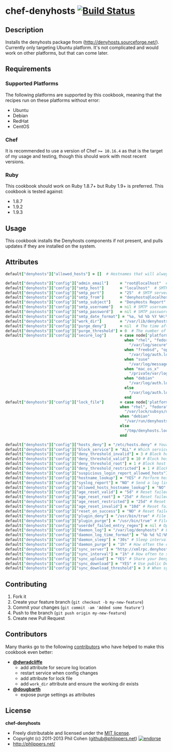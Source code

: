 # chef-denyhosts [![Build Status](https://travis-ci.org/phlipper/chef-denyhosts.png?branch=master)](https://travis-ci.org/phlipper/chef-denyhosts)

## Description

Installs the denyhosts package from (http://denyhosts.sourceforge.net/). Currently only targeting Ubuntu platform. It's not complicated and would work on other platforms, but that can come later.


## Requirements

### Supported Platforms

The following platforms are supported by this cookbook, meaning that the recipes run on these platforms without error:

* Ubuntu
* Debian
* RedHat
* CentOS

### Chef

It is recommended to use a version of Chef `>= 10.16.4` as that is the target of my usage and testing, though this should work with most recent versions.

### Ruby

This cookbook should work on Ruby 1.8.7+ but Ruby 1.9+ is preferred. This cookbook is tested against:

* 1.8.7
* 1.9.2
* 1.9.3


## Usage

This cookbook installs the Denyhosts components if not present, and pulls updates if they are installed on the system.


## Attributes

```ruby
default["denyhosts"]["allowed_hosts"] = []  # Hostnames that will always be allowed to connect.

default["denyhosts"]["config"]["admin_email"]     = "root@localhost"  # Email address that will receive notifications.
default["denyhosts"]["config"]["smtp_host"]       = "localhost"  # SMTP server hostname to use for outgoing mail.
default["denyhosts"]["config"]["smtp_port"]       = "25"  # SMTP server port number to use for outgoing mail.
default["denyhosts"]["config"]["smtp_from"]       = "denyhosts@localhost"  # Email address that will be used to send outgoing mail.
default["denyhosts"]["config"]["smtp_subject"]    = "DenyHosts Report" # Email subject
default["denyhosts"]["config"]["smtp_username"]   = nil # SMTP username for authentication (if any)
default["denyhosts"]["config"]["smtp_password"]   = nil # SMTP password for authentication (if any)
default["denyhosts"]["config"]["smtp_date_format"] = "%a, %d %b %Y %H:%M:%S %z" # Optional custom date format for outgoing mail.
default["denyhosts"]["config"]["work_dir"]        = "/var/lib/denyhosts"  # Working dir for denyhosts daemon.
default["denyhosts"]["config"]["purge_deny"]      = nil  # The time after which a denial should be removed.
default["denyhosts"]["config"]["purge_threshold"] = 0  # The number of times after which a denial becomes permanent.
default["denyhosts"]["config"]["secure_log"]      = case node['platform_family']  # The log file that contains sshd logging info.
                                                    when "rhel", "fedora"
                                                      "/var/log/secure"
                                                    when "freebsd", "openbsd"
                                                      "/var/log/auth.log"
                                                    when "suse"
                                                      "/var/log/messages"
                                                    when "mac_os_x"
                                                      "/private/var/log/asl.log"
                                                    when "debian"
                                                      "/var/log/auth.log"
                                                    else
                                                      "/var/log/auth.log"
                                                    end
default["denyhosts"]["config"]["lock_file"]       = case node['platform_family']  # The pid file for the denyhosts daemon.
                                                  when "rhel", "fedora"
                                                    "/var/lock/subsys/denyhosts"
                                                  when "debian"
                                                    "/var/run/denyhosts.pid"
                                                  else
                                                    "/tmp/denyhosts.lock"
                                                  end

default["denyhosts"]["config"]["hosts_deny"] = "/etc/hosts.deny" # Your system's restricted access file
default["denyhosts"]["config"]["block_service"] = "ALL" # Which services to block - see `man 5 hosts_access`
default["denyhosts"]["config"]["deny_threshold_invalid"] = 3 # Block host after X tries on an invalid user.
default["denyhosts"]["config"]["deny_threshold_valid"] = 10 # Block host after X tries on a valid user.
default["denyhosts"]["config"]["deny_threshold_root"] = 1 # Block host after X tries on the root user
default["denyhosts"]["config"]["deny_threshold_restricted"] = 1 # Block host after X tries on users defined as restricted.
default["denyhosts"]["config"]["suspicious_login_report_allowed_hosts"] = "YES" # Report suspsicions logins from allowed hosts?
default["denyhosts"]["config"]["hostname_lookup"] = "YES" # Perform hostname lookup
default["denyhosts"]["config"]["syslog_report"] = "NO" # Send a log line to syslog?
default["denyhosts"]["config"]["allowed_hosts_hostname_lookup"] = "NO" # Look up hostnames in allowed-hosts file?
default["denyhosts"]["config"]["age_reset_valid"] = "5d" # Reset failed login count after X time
default["denyhosts"]["config"]["age_reset_root"] = "25d" # Reset failed login count after X time
default["denyhosts"]["config"]["age_reset_restricted"] = "25d" # Reset failed login count after X time
default["denyhosts"]["config"]["age_reset_invalid"] = "10d" # Reset failed login count after X time
default["denyhosts"]["config"]["reset_on_success"] = "NO" # Reset failed login count after successful login?
default["denyhosts"]["config"]["plugin_deny"] = "/usr/bin/true" # File to execute when a host is denied
default["denyhosts"]["config"]["plugin_purge"] = "/usr/bin/true" # File to execute when a host is purged
default["denyhosts"]["config"]["userdef_failed_entry_regex"] = nil # Optional additional custom REGEX matcher for failed logins.
default["denyhosts"]["config"]["daemon_log"] = "/var/log/denyhosts" # Log file for daemon
default["denyhosts"]["config"]["daemon_log_time_format"] = "%b %d %I:%M:%S" # Time format for daemon log file
default["denyhosts"]["config"]["daemon_sleep"] = "30s" # Sleep interval for daemon log polling
default["denyhosts"]["config"]["daemon_purge"] = "1h" # How often the daemon should run the purge routine
default["denyhosts"]["config"]["sync_server"] = "http://xmlrpc.denyhosts.net:9911" # DenyHosts sync server to use (set to enable)
default["denyhosts"]["config"]["sync_interval"] = "1h" # How often to speak to sync server, if enabled
default["denyhosts"]["config"]["sync_upload"] = "YES" # Share your DenyHosts data?
default["denyhosts"]["config"]["sync_download"] = "YES" # Use public DenyHosts data?
default["denyhosts"]["config"]["sync_download_threshold"] = 3 # When sync is enabled, X hosts must blacklist before you blacklist
```


## Contributing

1. Fork it
2. Create your feature branch (`git checkout -b my-new-feature`)
3. Commit your changes (`git commit -am 'Added some feature'`)
4. Push to the branch (`git push origin my-new-feature`)
5. Create new Pull Request


## Contributors

Many thanks go to the following [contributors](https://github.com/phlipper/chef-denyhosts/graphs/contributors) who have helped to make this cookbook even better:

* **[@dwradcliffe](https://github.com/dwradcliffe)**
    * add attribute for secure log location
    * restart service when config changes
    * add attribute for lock file
    * add `work_dir` attribute and ensure the working dir exists
* **[@dougbarth](https://github.com/dougbarth)**
    * expose purge settings as attributes


## License

**chef-denyhosts**

* Freely distributable and licensed under the [MIT license](http://phlipper.mit-license.org/2011-2013/license.html).
* Copyright (c) 2011-2013 Phil Cohen (github@phlippers.net) [![endorse](http://api.coderwall.com/phlipper/endorsecount.png)](http://coderwall.com/phlipper)
* http://phlippers.net/
